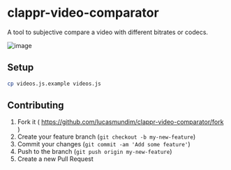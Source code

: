 clappr-video-comparator
=======================

A tool to subjective compare a video with different bitrates or codecs.

![image](https://cloud.githubusercontent.com/assets/32864/5494494/15401bbe-86dc-11e4-9f93-344d53a4882a.png)


## Setup

```bash
cp videos.js.example videos.js
```

## Contributing

1. Fork it ( https://github.com/lucasmundim/clappr-video-comparator/fork )
2. Create your feature branch (`git checkout -b my-new-feature`)
3. Commit your changes (`git commit -am 'Add some feature'`)
4. Push to the branch (`git push origin my-new-feature`)
5. Create a new Pull Request

